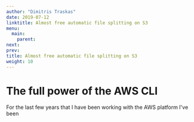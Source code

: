 ```yaml
---
author: "Dimitris Traskas"
date: 2019-07-12
linktitle: Almost free automatic file splitting on S3
menu:
  main:
    parent: 
next: 
prev: 
title: Almost free automatic file splitting on S3
weight: 10
---
```



# The full power of the AWS CLI

For the last few years that I have been working with the AWS platform I've been 